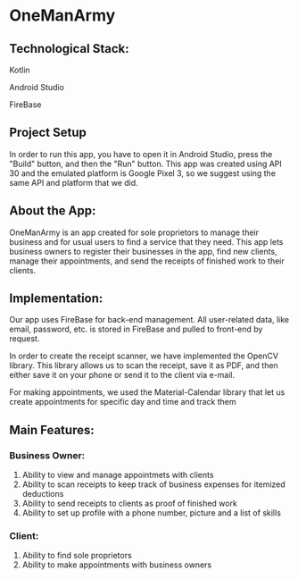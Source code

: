 # OneManArmy

## Technological Stack:

Kotlin

Android Studio

FireBase

## Project Setup

In order to run this app, you have to open it in Android Studio, press the "Build" button, and then the "Run" button. This app was created using API 30 and the emulated platform is Google Pixel 3, so we suggest using the same API and platform that we did.

## About the App:

OneManArmy is an app created for sole proprietors to manage their business and for usual users to find a service that they need. This app lets business owners to register their businesses in the app, find new clients, manage their appointments, and send the receipts of finished work to their clients.

## Implementation:

Our app uses FireBase for back-end management. All user-related data, like email, password, etc. is stored in FireBase and pulled to front-end by request.

In order to create the receipt scanner, we have implemented the OpenCV library. This library allows us to scan the receipt, save it as PDF, and then either save it on your phone or send it to the client via e-mail.

For making appointments, we used the Material-Calendar library that let us create appointments for specific day and time and track them

## Main Features:

### Business Owner:

1) Ability to view and manage appointmets with clients
2) Ability to scan receipts to keep track of business expenses for itemized deductions
3) Ability to send receipts to clients as proof of finished work
4) Ability to set up profile with a phone number, picture and a list of skills

### Client:

1) Ability to find sole proprietors
2) Ability to make appointments with business owners
